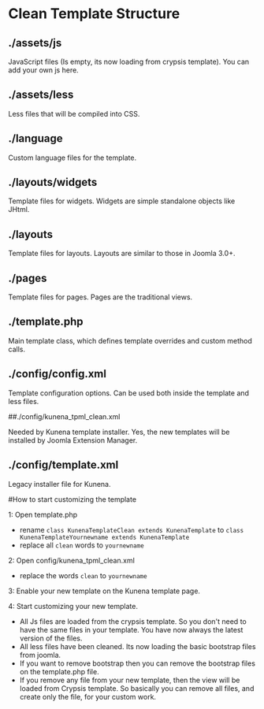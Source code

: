# Clean Template Structure

## ./assets/js

JavaScript files (Is empty, its now loading from crypsis template). You can add your own js here.

## ./assets/less

Less files that will be compiled into CSS.

## ./language

Custom language files for the template.

## ./layouts/widgets

Template files for widgets. Widgets are simple standalone objects like JHtml.

## ./layouts

Template files for layouts. Layouts are similar to those in Joomla 3.0+.

## ./pages

Template files for pages. Pages are the traditional views.

## ./template.php

Main template class, which defines template overrides and custom method calls.

## ./config/config.xml

Template configuration options. Can be used both inside the template and less files.

##./config/kunena_tpml_clean.xml

Needed by Kunena template installer. Yes, the new templates will be installed by Joomla Extension Manager.

## ./config/template.xml

Legacy installer file for Kunena.


#How to start customizing the template

1: Open template.php
 - rename `class KunenaTemplateClean extends KunenaTemplate` to `class KunenaTemplateYournewname extends KunenaTemplate`
 - replace all `clean` words to `yournewname`

2: Open config/kunena_tpml_clean.xml
 - replace the words `clean` to `yournewname`

3: Enable your new template on the Kunena template page.

4: Start customizing your new template.
 - All Js files are loaded from the crypsis template. So you don't need to have the same files in your template. You have now always the latest version of the files.
 - All less files have been cleaned. Its now loading the basic bootstrap files from joomla.
 - If you want to remove bootstrap then you can remove the bootstrap files on the template.php file.
 - If you remove any file from your new template, then the view will be loaded from Crypsis template. So basically you can remove all files, and create only the file, for your custom work.

